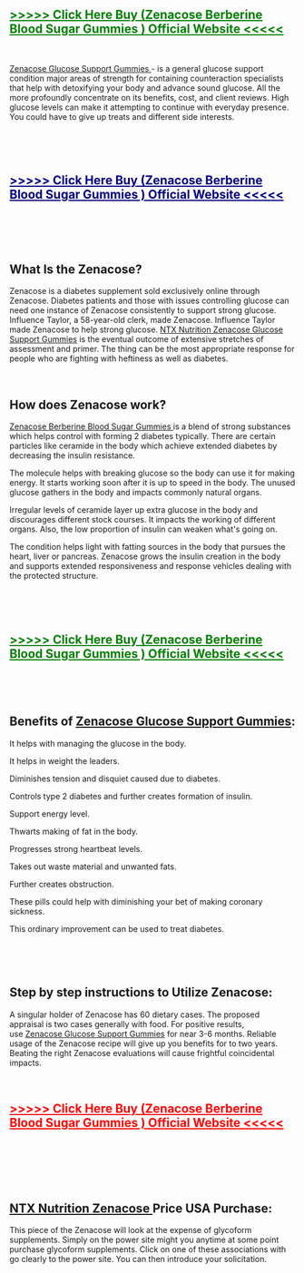 <h2><span style="color: #008000;"><strong><a style="color: #008000;" href="https://supplemntsall.com/g3mh ">&gt;&gt;&gt;&gt;&gt; Click Here Buy (Zenacose Berberine Blood Sugar Gummies ) Official Website &lt;&lt;&lt;&lt;&lt;</a></strong></span></h2>
<p>&nbsp;</p>
<p><a href="https://supplemntsall.com/g3mh">Zenacose Glucose Support Gummies&nbsp;</a>- is a general glucose support condition major areas of strength for containing counteraction specialists that help with detoxifying your body and advance sound glucose. All the more profoundly concentrate on its benefits, cost, and client reviews. High glucose levels can make it attempting to continue with everyday presence. You could have to give up treats and different side interests.</p>
<p>&nbsp;</p>
<p><strong>&nbsp;</strong></p>
<h2><span style="color: #000080;"><strong><a style="color: #000080;" href="https://supplemntsall.com/g3mh ">&gt;&gt;&gt;&gt;&gt; Click Here Buy (Zenacose Berberine Blood Sugar Gummies ) Official Website &lt;&lt;&lt;&lt;&lt;</a></strong></span></h2>
<p>&nbsp;</p>
<h3>&nbsp;</h3>
<h2><strong>What Is the Zenacose?</strong></h2>
<p>Zenacose is a diabetes supplement sold exclusively online through Zenacose. Diabetes patients and those with issues controlling glucose can need one instance of Zenacose consistently to support strong glucose. Influence Taylor, a 58-year-old clerk, made Zenacose. Influence Taylor made Zenacose to help strong glucose.&nbsp;<a href="https://supplemntsall.com/g3mh">NTX Nutrition Zenacose Glucose Support Gummies</a>&nbsp;is the eventual outcome of extensive stretches of assessment and primer. The thing can be the most appropriate response for people who are fighting with heftiness as well as diabetes.</p>
<p>&nbsp;</p>
<h2><strong>How does Zenacose work?</strong></h2>
<p><a href="https://supplemntsall.com/g3mh">Zenacose Berberine Blood Sugar Gummies&nbsp;</a>is a blend of strong substances which helps control with forming 2 diabetes typically. There are certain particles like ceramide in the body which achieve extended diabetes by decreasing the insulin resistance.</p>
<p>The molecule helps with breaking glucose so the body can use it for making energy. It starts working soon after it is up to speed in the body. The unused glucose gathers in the body and impacts commonly natural organs.</p>
<p>Irregular levels of ceramide layer up extra glucose in the body and discourages different stock courses. It impacts the working of different organs. Also, the low proportion of insulin can weaken what's going on.&nbsp;</p>
<p>The condition helps light with fatting sources in the body that pursues the heart, liver or pancreas. Zenacose grows the insulin creation in the body and supports extended responsiveness and response vehicles dealing with the protected structure.</p>
<p>&nbsp;</p>
<p>&nbsp;</p>
<h2><span style="color: #008000;"><strong><a style="color: #008000;" href="https://supplemntsall.com/g3mh ">&gt;&gt;&gt;&gt;&gt; Click Here Buy (Zenacose Berberine Blood Sugar Gummies ) Official Website &lt;&lt;&lt;&lt;&lt;</a></strong></span></h2>
<p>&nbsp;</p>
<p>&nbsp;</p>
<h2><strong>Benefits of&nbsp;<a href="https://supplemntsall.com/g3mh">Zenacose Glucose Support Gummies</a>:</strong></h2>
<p>It helps with managing the glucose in the body.</p>
<p>It helps in weight the leaders.</p>
<p>Diminishes tension and disquiet caused due to diabetes.</p>
<p>Controls type 2 diabetes and further creates formation of insulin.</p>
<p>Support energy level.</p>
<p>Thwarts making of fat in the body.</p>
<p>Progresses strong heartbeat levels.</p>
<p>Takes out waste material and unwanted fats.</p>
<p>Further creates obstruction.</p>
<p>These pills could help with diminishing your bet of making coronary sickness.</p>
<p>This ordinary improvement can be used to treat diabetes.</p>
<p>&nbsp;</p>
<p>&nbsp;</p>
<h2><strong>Step by step instructions to Utilize Zenacose:</strong></h2>
<p>A singular holder of Zenacose has 60 dietary cases. The proposed appraisal is two cases generally with food. For positive results, use&nbsp;<a href="https://supplemntsall.com/g3mh">Zenacose Glucose Support Gummies</a>&nbsp;for near 3-6 months. Reliable usage of the Zenacose recipe will give up you benefits for to two years. Beating the right Zenacose evaluations will cause frightful coincidental impacts.</p>
<p>&nbsp;</p>
<h2><strong><span style="color: #ff0000;"><a style="color: #ff0000;" href="https://supplemntsall.com/g3mh ">&gt;&gt;&gt;&gt;&gt; Click Here Buy (Zenacose Berberine Blood Sugar Gummies ) Official Website &lt;&lt;&lt;&lt;&lt;</a></span></strong></h2>
<p>&nbsp;</p>
<p>&nbsp;</p>
<p>&nbsp;</p>
<h2><strong><a href="https://supplemntsall.com/g3mh">NTX Nutrition Zenacose&nbsp;</a>Price USA Purchase:</strong></h2>
<p>This piece of the Zenacose will look at the expense of glycoform supplements. Simply on the power site might you anytime at some point purchase glycoform supplements. Click on one of these associations with go clearly to the power site. You can then introduce your solicitation.</p>
<p>&nbsp;</p>
<h2>&nbsp;</h2>

